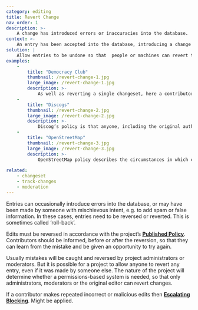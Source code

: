 ```yaml
---
category: editing
title: Revert Change
nav_order: 1
description: >-
    A change has introduced errors or inaccuracies into the database.
context: >-
    An entry has been accepted into the database, introducing a change that needs to be undone.
solution: |
    Allow entries to be undone so that  people or machines can revert the effects of an entry if necessary.
examples:
    -
        title: "Democracy Club"
        thumbnail: /revert-change-1.jpg
        large_image: /revert-change-1.jpg
        description: >-
            As well as reverting a single changeset, here a contributor can revert many changes to revert a record to a particular version.
    -
        title: "Discogs"
        thumbnail: /revert-change-2.jpg
        large_image: /revert-change-2.jpg
        description: >-
            Discog’s policy is that anyone, including the original author, may revert a single change
    -
        title: "OpenStreetMap"
        thumbnail: /revert-change-3.jpg
        large_image: /revert-change-3.jpg
        description: >-
            OpenStreetMap policy describes the circumstances in which changes may be reverted by moderators
    
related:
    - changeset
    - track-changes
    - moderation
---
```


Entries can occasionally introduce errors into the database, or may have been made by someone with mischievous intent, e.g. to add spam or false information. In these cases, entries need to be reversed or reverted. This is sometimes called ‘roll-back’.

Edits must be reversed in accordance with the project’s **[Published Policy](/patterns/project-governance/published-policies)**. Contributors should be informed, before or after the reversion, so that they can learn from the mistake and be given an opportunity to try again.

Usually mistakes will be caught and reversed by project administrators or moderators. But it is possible for a project to allow anyone to revert any entry, even if it was made by someone else. The nature of the project will determine whether a permissions-based system is needed, so that only administrators, moderators or the original editor can revert changes.

If a contributor makes repeated incorrect or malicious edits then **[Escalating Blocking](/patterns/managing-conflict/escalating-blocking)**. Might be applied.